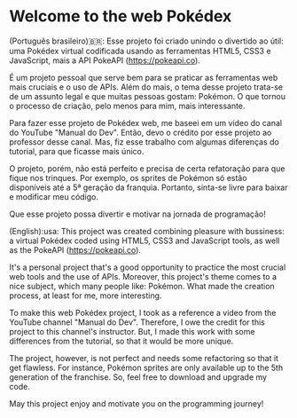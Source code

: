 # Welcome to the web Pokédex
(Português brasileiro)🇧🇷:
  Esse projeto foi criado unindo o divertido ao útil: uma Pokédex virtual codificada usando as ferramentas HTML5, CSS3 e JavaScript, mais a API PokeAPI (https://pokeapi.co).

  É um projeto pessoal que serve bem para se praticar as ferramentas web mais cruciais e o uso de APIs. Além do mais, o tema desse projeto trata-se de um assunto legal e que muitas pessoas gostam: Pokémon. O que tornou o processo de criação, pelo menos para mim, mais interessante.

  Para fazer esse projeto de Pokédex web, me baseei em um vídeo do canal do YouTube "Manual do Dev". Então, devo o crédito por esse projeto ao professor desse canal. Mas, fiz esse trabalho com algumas diferenças do tutorial, para que ficasse mais único.

  O projeto, porém, não está perfeito e precisa de certa refatoração para que fique nos trinques. Por exemplo, os sprites de Pokémon só estão disponíveis até a 5ª geração da franquia. Portanto, sinta-se livre para baixar e modificar meu código.

  Que esse projeto possa divertir e motivar na jornada de programação!


  (English):usa:
  This project was created combining pleasure with bussiness: a virtual Pokédex coded using HTML5, CSS3 and JavaScript tools, as well as the PokeAPI (https://pokeapi.co).

  It's a personal project that's a good opportunity to practice the most crucial web tools and the use of APIs. Moreover, this project's theme comes to a nice subject, which many people like: Pokémon. What made the creation process, at least for me, more interesting.

  To make this web Pokédex project, I took as a reference a video from the YouTube channel "Manual do Dev". Therefore, I owe the credit for this project to this channel's instructor. But, I made this work with some differences from the tutorial, so that it would be more unique.

  The project, however, is not perfect and needs some refactoring so that it get flawless. For instance, Pokémon sprites are only available up to the 5th generation of the franchise. So, feel free to download and upgrade my code.

  May this project enjoy and motivate you on the programming journey!
